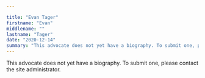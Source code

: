 ```yaml
---

title: "Evan Tager"
firstname: "Evan"
middlename: ""
lastname: "Tager"
date: "2020-12-14"
summary: "This advocate does not yet have a biography. To submit one, please contact the site administrator."
---
```

This advocate does not yet have a biography. To submit one, please contact the site administrator.


